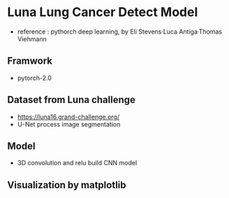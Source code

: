 # Luna Lung Cancer Detect Model
- reference : pythorch deep learning, by Eli Stevens·Luca Antiga·Thomas Viehmann
## Framwork 
- pytorch-2.0
## Dataset from Luna challenge
- https://luna16.grand-challenge.org/
- U-Net process image segmentation

## Model
- 3D convolution and relu build CNN model 

## Visualization by matplotlib

